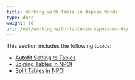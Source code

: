 ```yaml
---
title: Working with Table in Aspose.Words
type: docs
weight: 80
url: /net/working-with-table-in-aspose-words/
---
```


This section includes the following topics: 

- [Autofit Setting to Tables](https://docs.aspose.com/words/net/autofit-setting-to-tables/)
- [Joining Tables in NPOI](https://docs.aspose.com/words/net/joining-tables-in-npoi/)
- [Split Tables in NPOI](https://docs.aspose.com/words/net/split-tables-in-npoi/)
